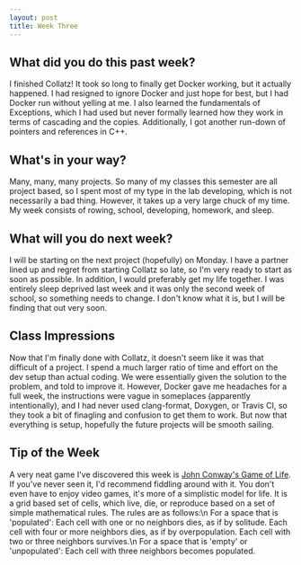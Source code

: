```yaml
---
layout: post
title: Week Three
---
```


## What did you do this past week?
I finished Collatz! It took so long to finally get Docker working, but it actually happened. I had resigned to ignore Docker and just hope for best, but I had Docker run without yelling at me. I also learned the fundamentals of Exceptions, which I had used but never formally learned how they work in terms of cascading and the copies. Additionally, I got another run-down of pointers and references in C++.

## What's in your way?
Many, many, many projects. So many of my classes this semester are all project based, so I spent most of my type in the lab developing, which is not necessarily a bad thing. However, it takes up a very large chuck of my time. My week consists of rowing, school, developing, homework, and sleep. 

## What will you do next week?
I will be starting on the next project (hopefully) on Monday. I have a partner lined up and regret from starting Collatz so late, so I'm very ready to start as soon as possible. In addition, I would preferably get my life together. I was entirely sleep deprived last week and it was only the second week of school, so something needs to change. I don't know what it is, but I will be finding that out very soon.

## Class Impressions
Now that I'm finally done with Collatz, it doesn't seem like it was that difficult of a project. I spend a much larger ratio of time and effort on the dev setup than actual coding. We were essentially given the solution to the problem, and told to improve it. However, Docker gave me headaches for a full week, the instructions were vague in someplaces (apparently intentionally), and I had never used clang-format, Doxygen, or Travis CI, so they took a bit of finagling and confusion to get them to work. But now that everything is setup, hopefully the future projects will be smooth sailing.

## Tip of the Week
A very neat game I've discovered this week is [John Conway's Game of Life](http://www.bitstorm.org/gameoflife/). If you've never seen it, I'd recommend fiddling around with it. You don't even have to enjoy video games, it's more of a simplistic model for life. It is a grid based set of cells, which live, die, or reproduce based on a set of simple mathematical rules. The rules are as follows:\n
For a space that is 'populated': Each cell with one or no neighbors dies, as if by solitude. Each cell with four or more neighbors dies, as if by overpopulation. Each cell with two or three neighbors survives.\n
For a space that is 'empty' or 'unpopulated': Each cell with three neighbors becomes populated.
